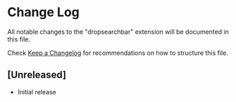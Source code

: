 # Change Log

All notable changes to the "dropsearchbar" extension will be documented in this file.

Check [Keep a Changelog](http://keepachangelog.com/) for recommendations on how to structure this file.

## [Unreleased]

- Initial release